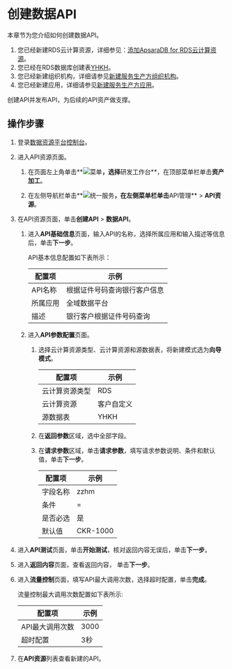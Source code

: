 # 创建数据API

本章节为您介绍如何创建数据API。

1.  您已经新建RDS云计算资源，详细参见：[添加ApsaraDB for RDS云计算资源](/cn.zh-CN/最佳实践/准备工作/新建云计算资源.md)。
2.  您已经在RDS数据库创建表[YHKH](/cn.zh-CN/最佳实践/准备工作/准备数据.md)。
3.  您已经新建组织机构，详细请参见[新建服务生产方组织机构](/cn.zh-CN/最佳实践/准备工作/新建组织机构.md)。
4.  您已经新建应用，详细请参见[新建服务生产方应用](/cn.zh-CN/最佳实践/准备工作/新建应用.md)。

创建API并发布API，为后续的API资产做支撑。

## 操作步骤

1.  登录[数据资源平台控制台](https://dataq.console.aliyun.com)。

2.  进入API资源页面。

    1.  在页面左上角单击**![菜单](https://static-aliyun-doc.oss-accelerate.aliyuncs.com/assets/img/zh-CN/6504337061/p188771.png)**，选择**研发工作台**，在顶部菜单栏单击**资产加工**。

    2.  在左侧导航栏单击**![统一服务](https://static-aliyun-doc.oss-accelerate.aliyuncs.com/assets/img/zh-CN/7688060161/p208222.png)**，在左侧菜单栏单击**API管理** \> **API资源**。

3.  在API资源页面，单击**创建API** \> **数据API**。

    1.  进入**API基础信息**页面，输入API的名称，选择所属应用和输入描述等信息后，单击**下一步**。

        API基本信息配置如下表所示：

        |配置项|示例|
        |---|--|
        |API名称|根据证件号码查询银行客户信息|
        |所属应用|全域数据平台|
        |描述|银行客户根据证件号码查询|

    2.  进入**API参数配置**页面。

        1.  选择云计算资源类型、云计算资源和源数据表，将新建模式选为**向导模式**。

            |配置项|示例|
            |---|--|
            |云计算资源类型|RDS|
            |云计算资源|客户自定义|
            |源数据表|YHKH|

        2.  在**返回参数**区域，选中全部字段。
        3.  在**请求参数**区域，单击**请求参数**，填写请求参数说明、条件和默认值，单击**下一步**。

            |配置项|示例|
            |---|--|
            |字段名称|zzhm|
            |条件|=|
            |是否必选|是|
            |默认值|CKR-1000|

4.  进入**API测试**页面，单击**开始测试**，核对返回内容无误后，单击**下一步**。

5.  进入**返回内容**页面，查看返回内容， 单击**下一步**。

6.  进入**流量控制**页面，填写API最大调用次数，选择超时配置，单击**完成**。

    流量控制最大调用次数配置如下表所示:

    |配置项|示例|
    |---|--|
    |API最大调用次数|3000|
    |超时配置|3秒|

7.  在**API资源**列表查看新建的API。


